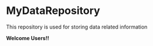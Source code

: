 # MyDataRepository
This repository is used for storing data related information

<b> Welcome Users!! </b>
